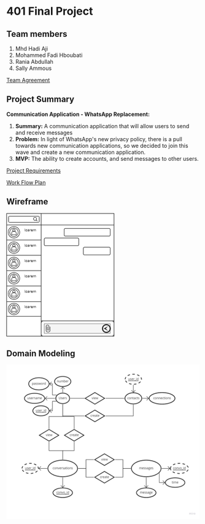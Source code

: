 # 401 Final Project

## Team members

1. Mhd Hadi Aji
2. Mohammed Fadi Hboubati
3. Rania Abdullah
4. Sally Ammous

[Team Agreement](team-agreement.md)

## Project Summary

**Communication Application - WhatsApp Replacement:**

1. **Summary:** A communication application that will allow users to send and receive messages
2. **Problem:** In light of WhatsApp's new privacy policy, there is a pull towards new communication applications, so we decided to join this wave and create a new communication application.
3. **MVP:** The ability to create accounts, and send messages to other users.

[Project Requirements](requirements.md)

[Work Flow Plan](https://trello.com/b/Gy3zcQjz/work-plan)

## Wireframe

![Application Wireframe](img/wireframe.png)

## Domain Modeling

![Application Domain Model](img/domain.jpg)
